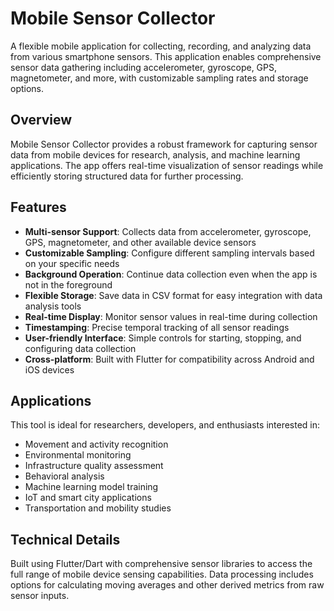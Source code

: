 # Mobile Sensor Collector

A flexible mobile application for collecting, recording, and analyzing data from various smartphone sensors. This application enables comprehensive sensor data gathering including accelerometer, gyroscope, GPS, magnetometer, and more, with customizable sampling rates and storage options.

## Overview

Mobile Sensor Collector provides a robust framework for capturing sensor data from mobile devices for research, analysis, and machine learning applications. The app offers real-time visualization of sensor readings while efficiently storing structured data for further processing.

## Features

- **Multi-sensor Support**: Collects data from accelerometer, gyroscope, GPS, magnetometer, and other available device sensors
- **Customizable Sampling**: Configure different sampling intervals based on your specific needs
- **Background Operation**: Continue data collection even when the app is not in the foreground
- **Flexible Storage**: Save data in CSV format for easy integration with data analysis tools
- **Real-time Display**: Monitor sensor values in real-time during collection
- **Timestamping**: Precise temporal tracking of all sensor readings
- **User-friendly Interface**: Simple controls for starting, stopping, and configuring data collection
- **Cross-platform**: Built with Flutter for compatibility across Android and iOS devices

## Applications

This tool is ideal for researchers, developers, and enthusiasts interested in:
- Movement and activity recognition
- Environmental monitoring
- Infrastructure quality assessment
- Behavioral analysis
- Machine learning model training
- IoT and smart city applications
- Transportation and mobility studies

## Technical Details

Built using Flutter/Dart with comprehensive sensor libraries to access the full range of mobile device sensing capabilities. Data processing includes options for calculating moving averages and other derived metrics from raw sensor inputs.

